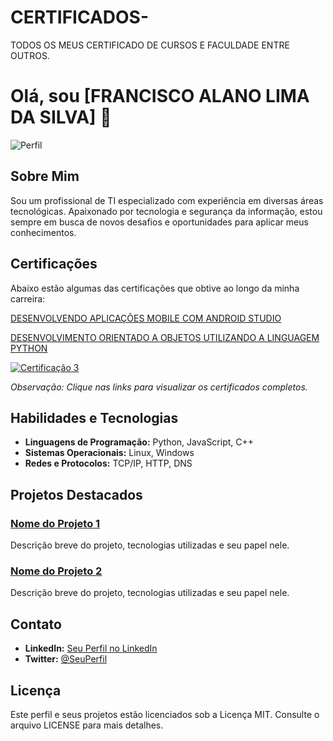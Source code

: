 # CERTIFICADOS-
TODOS OS MEUS CERTIFICADO DE CURSOS E FACULDADE ENTRE OUTROS. 

# Olá, sou [FRANCISCO ALANO LIMA DA SILVA] 👋

![Perfil](URL_da_sua_imagem_de_perfil)

## Sobre Mim

Sou um profissional de TI especializado com experiência em diversas áreas tecnológicas. Apaixonado por tecnologia e segurança da informação, estou sempre em busca de novos desafios e oportunidades para aplicar meus conhecimentos.

## Certificações

Abaixo estão algumas das certificações que obtive ao longo da minha carreira:

[DESENVOLVENDO APLICAÇÕES MOBILE COM
ANDROID STUDIO](https://github.com/Aladark/CERTIFICADOS-/blob/main/Certificado.pdf)

[DESENVOLVIMENTO
 ORIENTADO A OBJETOS UTILIZANDO A LINGUAGEM PYTHON](https://github.com/Aladark/CERTIFICADOS-/blob/main/Escola%20Virtual%20-%20Funda%C3%A7%C3%A3o%20Bradesco%20-%20Orientado%20a%20Obejetos%20Utilizando%20Linguagem%20Python.pdf)
 
[![Certificação 3](URL_da_imagem_da_certificação_3)](URL_do_certificado_3)

*Observação: Clique nas links para visualizar os certificados completos.*

## Habilidades e Tecnologias

- **Linguagens de Programação:** Python, JavaScript, C++
- **Sistemas Operacionais:** Linux, Windows
- **Redes e Protocolos:** TCP/IP, HTTP, DNS

## Projetos Destacados

### [Nome do Projeto 1](URL_do_projeto_1)

Descrição breve do projeto, tecnologias utilizadas e seu papel nele.

### [Nome do Projeto 2](URL_do_projeto_2)

Descrição breve do projeto, tecnologias utilizadas e seu papel nele.

## Contato

- **LinkedIn:** [Seu Perfil no LinkedIn](URL_do_linkedin)
- **Twitter:** [@SeuPerfil](URL_do_twitter)

## Licença

Este perfil e seus projetos estão licenciados sob a Licença MIT. Consulte o arquivo LICENSE para mais detalhes.

